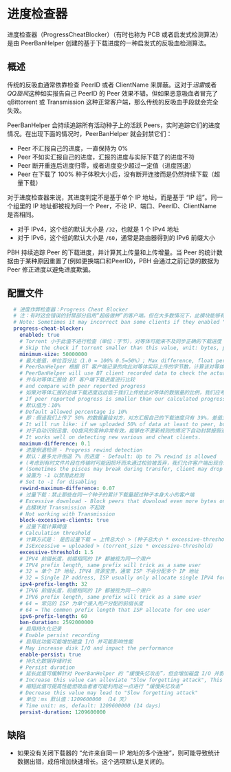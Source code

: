 # 进度检查器

进度检查器（ProgressCheatBlocker）（有时也称为 PCB 或者启发式检测算法）是由 PeerBanHelper 创建的基于下载进度的一种启发式的反吸血检测算法。  

## 概述

传统的反吸血通常依靠检查 PeerID 或者 ClientName 来屏蔽。这对于*迅雷*或者*QQ旋风*这种如实报告自己 PeerID 的 Peer 效果不错。但如果恶意吸血者冒充了 qBittorrent 或 Transmission 这种正常客户端，那么传统的反吸血手段就会完全失效。

PeerBanHelper 会持续追踪所有活动种子上的活跃 Peers，实时追踪它们的进度情况。在出现下面的情况时，PeerBanHelper 就会封禁它们：

* Peer 不汇报自己的进度，一直保持为 0%
* Peer 不如实汇报自己的进度，汇报的进度与实际下载了的进度不符
* Peer 断开重连后进度归零，或者进度变少超过一定值（进度回退）
* Peer 在下载了 100% 种子体积大小后，没有断开连接而是仍然持续下载（超量下载）

对于进度检查器来说，其进度判定不是基于单个 IP 地址，而是基于 “IP 组”。同一个组里的 IP 地址都被视为同一个 Peer，不论 IP、端口、PeerID、ClientName 是否相同。  
* 对于 IPv4，这个组的默认大小是 `/32`，也就是 1 个 IPv4 地址
* 对于 IPv6，这个组的默认大小是 `/60`，通常是路由器得到的 IPv6 前缀大小

PBH 持续追踪 Peer 的下载进度，并计算其上传量和上传增量。当 Peer 的统计数据由于某种原因重置了(例如更换端口和PeerID)，PBH 会通过之前记录的数据为 Peer 修正进度以避免进度欺骗。  

## 配置文件

```yaml
  # 进度作弊检查器：Progress Cheat Blocker
  # 注：有时这会错误的封禁部分启用“超级做种”的客户端。但在大多数情况下，此模块能够有效阻止循环下载的流量消耗器，建议启用。
  # Note: Sometimes it may incorrect ban some clients if they enabled "Super Seeding", but in most cases, it can accurately detect the cheat/bad peers.
  progress-cheat-blocker:
    enabled: true
    # Torrent 小于此值不进行检查（单位：字节），对等体可能来不及同步正确的下载进度
    # Skip the check if torrent smaller than this value, unit: bytes, peer may have to no chance to sync the progress
    minimum-size: 50000000
    # 最大差值，单位百分比（1.0 = 100% 0.5=50%）; Max difference, float percentage (1.0=100%, 0.5=50%)
    # PeerBanHelper 根据 BT 客户端记录的向此对等体实际上传的字节数，计算该对等体的最小下载进度
    # PeerBanHelper will use BT client recorded data to check the actual uploaded bytes, and calculate minimal progress that this peer should have
    # 并与对等体汇报给 BT 客户端下载进度进行比较
    # and compare with peer reported progress
    # 如果对等体汇报的总体下载进度远远低于我们上传给此对等体的数据量的比例，我们应考虑客户端正在汇报假进度
    # If peer reported progress is smaller than our calculated progress too much, we will consider it's cheating
    # 默认值为：10%
    # Default allowed percentage is 10%
    # 即：假设我们上传了 50% 的数据量给对方，对方汇报自己的下载进度只有 39%，差值大于 10%，进行封禁
    # It will run like: if we uploaded 50% of data at least to peer, but peer reporting it only have 39%, difference ge 10%, we will ban it
    # 对于自动识别迅雷、QQ旋风的变种非常有效，能够在不更新规则的情况下自动封禁报假进度的吸血客户端
    # It works well on detecting new various and cheat clients.
    maximum-difference: 0.1
    # 进度倒退检测 - Progress rewind detection
    # 默认：最多允许倒退 7% 的进度 - Default: Up to 7% rewind is allowed
    # (考虑到有时文件片段在传输时可能因损坏而未通过校验被丢弃，我们允许客户端出现合理的进度倒退)
    # (Sometimes the pisces may break during transfer, client may drop those pisces, we allow client have rewind in reasonable range)
    # 设置为 -1 以禁用此检测
    # Set to -1 for disabling
    rewind-maximum-difference: 0.07
    # 过量下载：禁止那些在同一个种子的累计下载量超过种子本身大小的客户端
    # Excessive download - Block peers that download even more bytes on a single torrent than the torrent itself
    # 此模块对 Transmission 不起效
    # Not working with Transmission
    block-excessive-clients: true
    # 过量下载计算阈值
    # Calculation threshold
    # 计算方式是： 是否过量下载 = 上传总大小 > (种子总大小 * excessive-threshold)
    # IsExcessive = uploaded > (torrent_size * excessive-threshold)
    excessive-threshold: 1.5
    # IPV4 前缀长度，前缀相同的 IP 都被视为同一个用户
    # IPV4 prefix length, same prefix will trick as a same user
    # 32 = 单个 IP 地址，IPV4 资源宝贵，通常 ISP 不会分配多个 IP 地址
    # 32 = Single IP address, ISP usually only allocate single IPV4 for one user
    ipv4-prefix-length: 32
    # IPV6 前缀长度，前缀相同的 IP 都被视为同一个用户
    # IPV6 prefix length, same prefix will trick as a same user
    # 64 = 常见的 ISP 为单个接入用户分配的前缀长度
    # 64 = The common prefix length that ISP allocate for one user
    ipv6-prefix-length: 60
    ban-duration: 2592000000
    # 启用持久化记录
    # Enable persist recording
    # 启用此功能可能增加磁盘 I/O 并可能影响性能
    # May increase disk I/O and impact the performance
    enable-persist: true
    # 持久化数据存储时长
    # Persist duration
    # 延长此值可缓解针对 PeerBanHelper 的 “缓慢失忆攻击”，但会增加磁盘 I/O 并影响性能
    # Increase this value can alleviate "Slow forgetting attack", This helps stop bad peers from taking advantage of this weakness to reset their data records.
    # 缩短此值可提高性能但吸血者者可能利用这一点进行 “缓慢失忆攻击”
    # Decrease this value may lead to "Slow forgetting attack"
    # 单位：ms 默认值：1209600000 （14 天）
    # Time unit: ms, default: 1209600000 (14 days)
    persist-duration: 1209600000
```

## 缺陷

* 如果没有关闭下载器的 “允许来自同一 IP 地址的多个连接”，则可能导致统计数据出错，成倍增加快速增长。这个选项默认是关闭的。
